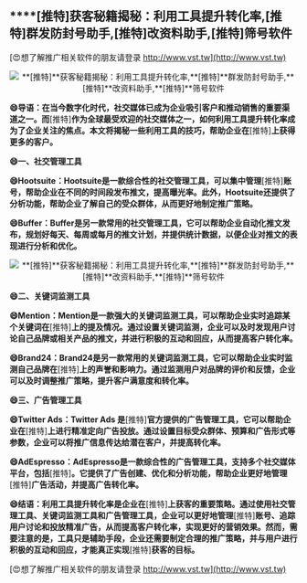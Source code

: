 ## ****[推特]**获客秘籍揭秘：利用工具提升转化率,**[推特]**群发防封号助手,**[推特]**改资料助手,**[推特]**筛号软件**

[😍想了解推广相关软件的朋友请登录 http://www.vst.tw](http://www.vst.tw)

 <center><img src="https://vst.tw/MP4/tuiguang/png/7.png" alt="**[推特]**获客秘籍揭秘：利用工具提升转化率,**[推特]**群发防封号助手,**[推特]**改资料助手,**[推特]**筛号软件"></center>

**😄导语：在当今数字化时代，社交媒体已成为企业吸引客户和推动销售的重要渠道之一。而**[推特]**作为全球最受欢迎的社交媒体之一，如何利用工具提升转化率成为了企业关注的焦点。本文将揭秘一些利用工具的技巧，帮助企业在**[推特]**上获得更多的客户。**

**😄一、社交管理工具**

**😄Hootsuite：Hootsuite是一款综合性的社交管理工具，可以集中管理**[推特]**账号，帮助企业在不同的时间段发布推文，提高曝光率。此外，Hootsuite还提供了分析功能，帮助企业了解自己的受众群体，从而更好地制定推广策略。**

**😄Buffer：Buffer是另一款常用的社交管理工具，它可以帮助企业自动化推文发布，规划好每天、每周或每月的推文计划，并提供统计数据，以便企业对推文的表现进行分析和优化。**

 <center><img src="https://vst.tw/MP4/tuiguang/png/2.png" alt="**[推特]**获客秘籍揭秘：利用工具提升转化率,**[推特]**群发防封号助手,**[推特]**改资料助手,**[推特]**筛号软件"></center>

**😄二、关键词监测工具**

**😄Mention：Mention是一款强大的关键词监测工具，可以帮助企业实时追踪某个关键词在**[推特]**上的提及情况。通过设置关键词监测，企业可以及时发现用户讨论自己品牌或相关产品的推文，并进行积极的互动和回应，从而提高客户转化率。**

**😄Brand24：Brand24是另一款常用的关键词监测工具，它可以帮助企业实时监测自己品牌在**[推特]**上的声誉和影响力。通过监测用户对品牌的评价和反馈，企业可以及时调整推广策略，提升客户满意度和转化率。**

**😄三、广告管理工具**

**😄Twitter Ads：Twitter Ads 是**[推特]**官方提供的广告管理工具，它可以帮助企业在**[推特]**上进行精准定向广告投放。通过设置目标受众群体、预算和广告形式等参数，企业可以将推广信息传达给潜在客户，并提高转化率。**

**😄AdEspresso：AdEspresso是一款综合性的广告管理工具，支持多个社交媒体平台，包括**[推特]**。它提供了广告创建、优化和分析功能，帮助企业更好地管理**[推特]**广告活动，并提高广告转化率。**

**😄结语：利用工具提升转化率是企业在**[推特]**上获客的重要策略。通过使用社交管理工具、关键词监测工具和广告管理工具，企业可以更好地管理**[推特]**账号、追踪用户讨论和投放精准广告，从而提高客户转化率，实现更好的营销效果。然而，需要注意的是，工具只是辅助手段，企业还需要制定合理的推广策略，并与用户进行积极的互动和回应，才能真正实现**[推特]**获客的目标。**

[😍想了解推广相关软件的朋友请登录 http://www.vst.tw](http://www.vst.tw)



